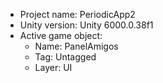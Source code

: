 <!-- UNITY CODE ASSIST INSTRUCTIONS START -->
- Project name: PeriodicApp2
- Unity version: Unity 6000.0.38f1
- Active game object:
  - Name: PanelAmigos
  - Tag: Untagged
  - Layer: UI
<!-- UNITY CODE ASSIST INSTRUCTIONS END -->